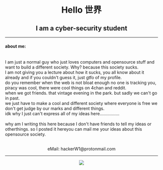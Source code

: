 <h1 align="center">Hello 世界</h1>
<h2 align="center">
I am a cyber-security student
</h2>

---

<h4>about me:</h4> <br>
I am just a normal guy who just loves computers and opensource stuff and want to build a different society. Why? because this society sucks.<br>
I am not giving you a lecture about how it sucks, you all know about it already and if you couldn't guess it, just gtfo of my profile.<br>
do you remember when the web is not bloat enough no one is tracking you, piracy was cool, there were cool things on 4chan and reddit.<br>
when we got friends. that vintage evening in the park. but sadly we can't go in past.<br>
we just have to make a cool and different society where everyone is free we don't get judge by our marks and different things.<br>
idk why I just can't express all of my ideas here................
<br>
<br>
why am I writing this here because I don't have friends to tell my ideas or otherthings. so I posted it hereyou can mail me your ideas about this opensource society.
<br>
<br>

<p align="center">
eMail: hackerW1@protonmail.com
</p>

---

<p align="center">
<img src="https://img.shields.io/github/followers/hackerW1?style=social">
</p>
<br>
